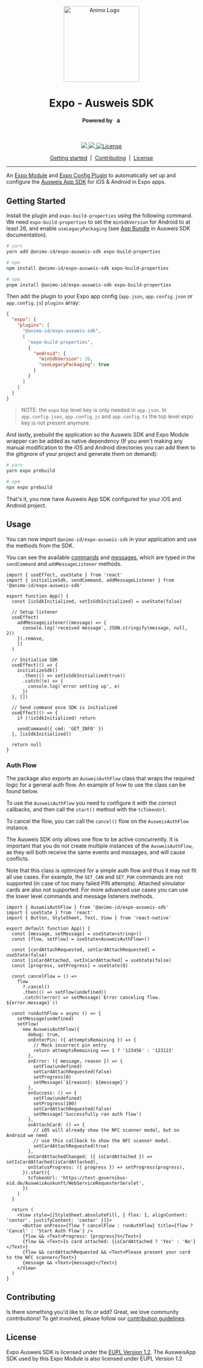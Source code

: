 <p align="center">
  <picture>
   <source media="(prefers-color-scheme: light)" srcset="https://res.cloudinary.com/animo-solutions/image/upload/v1656578320/animo-logo-light-no-text_ok9auy.svg">
   <source media="(prefers-color-scheme: dark)" srcset="https://res.cloudinary.com/animo-solutions/image/upload/v1656578320/animo-logo-dark-no-text_fqqdq9.svg">
   <img alt="Animo Logo" height="200px" />
  </picture>
</p>

<h1 align="center" ><b>Expo - Ausweis SDK</b></h1>

<h4 align="center">Powered by &nbsp; 
  <picture>
    <source media="(prefers-color-scheme: light)" srcset="https://res.cloudinary.com/animo-solutions/image/upload/v1656579715/animo-logo-light-text_cma2yo.svg">
    <source media="(prefers-color-scheme: dark)" srcset="https://res.cloudinary.com/animo-solutions/image/upload/v1656579715/animo-logo-dark-text_uccvqa.svg">
    <img alt="Animo Logo" height="12px" />
  </picture>
</h4><br>

<p align="center">
  <a href="https://typescriptlang.org">
    <img src="https://img.shields.io/badge/%3C%2F%3E-TypeScript-%230074c1.svg" />
  </a>
  <a href="https://www.npmjs.com/package/@animo-id/expo-ausweis-sdk">
    <img src="https://img.shields.io/npm/v/@animo-id/expo-ausweis-sdk" />
  </a>
  <a
    href="https://raw.githubusercontent.com/animo/expo-ausweis-sdk/main/LICENSE"
    ><img
      alt="License"
      src="https://img.shields.io/badge/License-EUPL%201.2-blue.svg"
  /></a>
</p>

<p align="center">
  <a href="#getting-started">Getting started</a> 
  &nbsp;|&nbsp;
  <a href="#contributing">Contributing</a> 
  &nbsp;|&nbsp;
  <a href="#contributing">License</a> 
</p>

---

An [Expo Module](https://docs.expo.dev/modules/overview/) and [Expo Config Plugin](https://docs.expo.dev/guides/config-plugins/) to automatically set up and configure the [Ausweis App SDK](https://www.ausweisapp.bund.de/sdk/intro.html) for iOS & Android in Expo apps.

## Getting Started

Install the plugin and `expo-build-properties` using the following command. We need `expo-build-properties` to set the `minSdkVersion` for Android to at least 26, and enable `useLegacyPackaging` (see [App Bundle](https://www.ausweisapp.bund.de/sdk/android.html#app-bundle) in Ausweis SDK documentation).

```sh
# yarn
yarn add @animo-id/expo-ausweis-sdk expo-build-properties

# npm
npm install @animo-id/expo-ausweis-sdk expo-build-properties

# npm
pnpm install @animo-id/expo-ausweis-sdk expo-build-properties
```

Then add the plugin to your Expo app config (`app.json`, `app.config.json` or `app.config.js`) `plugins` array:

```json
{
  "expo": {
    "plugins": [
      "@animo-id/expo-ausweis-sdk",
      [
        "expo-build-properties",
        {
          "android": {
            "minSdkVersion": 26,
            "useLegacyPackaging": true
          }
        }
      ]
    ]
  }
}
```

> NOTE: the `expo` top level key is only needed in `app.json`. In `app.config.json`, `app.config.js` and `app.config.ts` the top level expo key is not present anymore.

And lastly, prebuild the application so the Ausweis SDK and Expo Module wrapper can be added as native dependency (If you aren't making any manual modification to the iOS and Android directories you can add them to the gitignore of your project and generate them on demand):

```sh
# yarn
yarn expo prebuild

# npm
npx expo prebuild
```

That's it, you now have Ausweis App SDK configured for your iOS and Android project.

## Usage

You can now import `@animo-id/expo-ausweis-sdk` in your application and use the methods from the SDK. 

You can see the available [commands](https://www.ausweisapp.bund.de/sdk/commands.html#) and [messages](https://www.ausweisapp.bund.de/sdk/messages.html), which are typed in the `sendCommand` and `addMessageListener` methods.

```tsx
import { useEffect, useState } from 'react'
import { initializeSdk, sendCommand, addMessageListener } from '@animo-id/expo-ausweis-sdk'

export function App() {
  const [isSdkInitialized, setIsSdkInitialized] = useState(false)

  // Setup listener
  useEffect(
    addMessageListener((message) => {
      console.log('received message', JSON.stringify(message, null, 2))
    }).remove,
    []
  )

  // Initialize SDK
  useEffect(() => {
    initializeSdk()
      .then(() => setIsSdkInitialized(true))
      .catch((e) => {
        console.log('error setting up', e)
      })
  }, [])

  // Send command once SDK is initialized
  useEffect(() => {
    if (!isSdkInitialized) return

    sendCommand({ cmd: 'GET_INFO' })
  }, [isSdkInitialized])

  return null
}
```

### Auth Flow

The package also exports an `AusweisAuthFlow` class that wraps the required logic for a general auth flow. An example of how to use the class can be found below.

To use the `AusweisAuthFlow` you need to configure it with the correct callbacks, and then call the `start()` method with the `tcTokenUrl`.

To cancel the flow, you can call the `cancel()` flow on the `AusweisAuthFlow` instance.

The Ausweis SDK only allows one flow to be active concurrently. It is important that you do not create multiple instances of the `AusweisAuthFlow`, as they will both receive the same events and messages, and will cause conflicts.

Note that this class is optimized for a simple auth flow and thus it may not fit all use cases. For example, the `SET_CAN` and `SET_PUK` commands are not supported (in case of too many failed PIN attempts). Attached simulator cards are also not supported. For more advanced use cases you can use the lower level commands and message listeners methods.

```tsx
import { AusweisAuthFlow } from '@animo-id/expo-ausweis-sdk'
import { useState } from 'react'
import { Button, StyleSheet, Text, View } from 'react-native'

export default function App() {
  const [message, setMessage] = useState<string>()
  const [flow, setFlow] = useState<AusweisAuthFlow>()

  const [cardAttachRequested, setCardAttachRequested] = useState(false)
  const [isCardAttached, setIsCardAttached] = useState(false)
  const [progress, setProgress] = useState(0)

  const cancelFlow = () =>
    flow
      ?.cancel()
      .then(() => setFlow(undefined))
      .catch((error) => setMessage(`Error canceling flow. ${error.message}`))

  const runAuthFlow = async () => {
    setMessage(undefined)
    setFlow(
      new AusweisAuthFlow({
        debug: true,
        onEnterPin: ({ attemptsRemaining }) => {
          // Mock incorrect pin entry
          return attemptsRemaining === 1 ? '123456' : '123123'
        },
        onError: ({ message, reason }) => {
          setFlow(undefined)
          setCardAttachRequested(false)
          setProgress(0)
          setMessage(`${reason}: ${message}`)
        },
        onSuccess: () => {
          setFlow(undefined)
          setProgress(100)
          setCardAttachRequested(false)
          setMessage('Successfully ran auth flow')
        },
        onAttachCard: () => {
          // iOS will already show the NFC scanner modal, but on Android we need
          // use this callback to show the NFC scanner modal.
          setCardAttachRequested(true)
        },
        onCardAttachedChanged: ({ isCardAttached }) => setIsCardAttached(isCardAttached),
        onStatusProgress: ({ progress }) => setProgress(progress),
      }).start({
        tcTokenUrl: 'https://test.governikus-eid.de/AusweisAuskunft/WebServiceRequesterServlet',
      })
    )
  }

  return (
    <View style={[StyleSheet.absoluteFill, { flex: 1, alignContent: 'center', justifyContent: 'center' }]}>
      <Button onPress={flow ? cancelFlow : runAuthFlow} title={flow ? 'Cancel' : 'Start Auth Flow'} />
      {flow && <Text>Progress: {progress}%</Text>}
      {flow && <Text>Is card attached: {isCardAttached ? 'Yes' : 'No'}</Text>}
      {flow && cardAttachRequested && <Text>Please present your card to the NFC scanner</Text>}
      {message && <Text>{message}</Text>}
    </View>
  )
}
```

## Contributing

Is there something you'd like to fix or add? Great, we love community contributions! To get involved, please follow our [contribution guidelines](./CONTRIBUTING.md).

## License

Expo Ausweis SDK is licensed under the [EUPL Version 1.2](./LICENSE). The AusweisApp SDK used by this Expo Module is also licensed under EUPL Version 1.2
